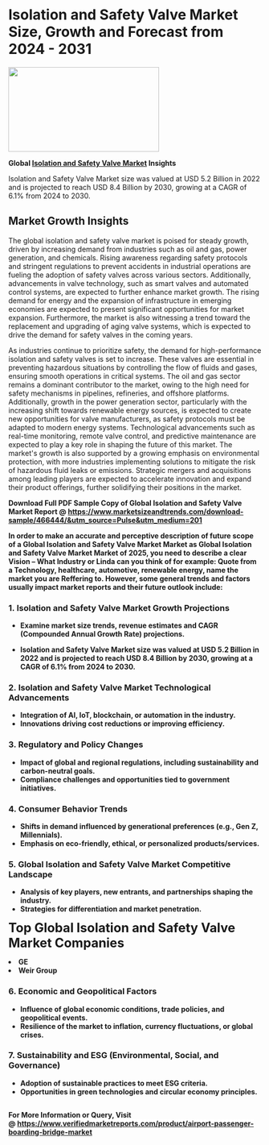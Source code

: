 <H1>Isolation and Safety Valve Market Size, Growth and Forecast from 2024 - 2031</H1><img class="aligncenter size-medium wp-image-584254" src="https://thirdeyenews.in/wp-content/uploads/2024/09/Global-Market-Research-300x168.jpeg" alt="" width="300" height="168" /><p><strong>Global&nbsp;<a href="https://www.marketsizeandtrends.com/download-sample/466444/&amp;utm_source=Pulse&amp;utm_medium=201">Isolation and Safety Valve Market</a> Insights</strong></p><p>Isolation and Safety Valve Market size was valued at USD 5.2 Billion in 2022 and is projected to reach USD 8.4 Billion by 2030, growing at a CAGR of 6.1% from 2024 to 2030.</p><p><h2>Market Growth Insights</h2> <p>The global isolation and safety valve market is poised for steady growth, driven by increasing demand from industries such as oil and gas, power generation, and chemicals. Rising awareness regarding safety protocols and stringent regulations to prevent accidents in industrial operations are fueling the adoption of safety valves across various sectors. Additionally, advancements in valve technology, such as smart valves and automated control systems, are expected to further enhance market growth. The rising demand for energy and the expansion of infrastructure in emerging economies are expected to present significant opportunities for market expansion. Furthermore, the market is also witnessing a trend toward the replacement and upgrading of aging valve systems, which is expected to drive the demand for safety valves in the coming years.</p> <p><strong></strong></p> <p>As industries continue to prioritize safety, the demand for high-performance isolation and safety valves is set to increase. These valves are essential in preventing hazardous situations by controlling the flow of fluids and gases, ensuring smooth operations in critical systems. The oil and gas sector remains a dominant contributor to the market, owing to the high need for safety mechanisms in pipelines, refineries, and offshore platforms. Additionally, growth in the power generation sector, particularly with the increasing shift towards renewable energy sources, is expected to create new opportunities for valve manufacturers, as safety protocols must be adapted to modern energy systems. Technological advancements such as real-time monitoring, remote valve control, and predictive maintenance are expected to play a key role in shaping the future of this market. The market's growth is also supported by a growing emphasis on environmental protection, with more industries implementing solutions to mitigate the risk of hazardous fluid leaks or emissions. Strategic mergers and acquisitions among leading players are expected to accelerate innovation and expand their product offerings, further solidifying their positions in the market.</p> <p><strong></p><p><span class=""><strong>Download Full PDF Sample Copy of Global Isolation and Safety Valve Market Report</strong> @ <a href="https://www.marketsizeandtrends.com/download-sample/466444/&amp;utm_source=Pulse&amp;utm_medium=201" target="_blank">https://www.marketsizeandtrends.com/download-sample/466444/&amp;utm_source=Pulse&amp;utm_medium=201</a></span></p><p>In order to make an accurate and perceptive description of future scope of a Global&nbsp;Isolation and Safety Valve Market Market as Global&nbsp;Isolation and Safety Valve Market Market of 2025, you need to describe a clear Vision &ndash; What Industry or Linda can you think of for example: Quote from a Technology, healthcare, automotive, renewable energy, name the market you are Reffering to. However, some general trends and factors usually impact market reports and their future outlook include:</p><h3>1.&nbsp;<strong>Isolation and Safety Valve Market Growth Projections</strong></h3><ul><li>Examine market size trends, revenue estimates and CAGR (Compounded Annual Growth Rate) projections.</li><li><p>Isolation and Safety Valve Market size was valued at USD 5.2 Billion in 2022 and is projected to reach USD 8.4 Billion by 2030, growing at a CAGR of 6.1% from 2024 to 2030.</p></li></ul><h3>2.&nbsp;<strong>Isolation and Safety Valve Market Technological Advancements</strong></h3><ul><li>Integration of AI, IoT, blockchain, or automation in the industry.</li><li>Innovations driving cost reductions or improving efficiency.</li></ul><h3>3.&nbsp;<strong>Regulatory and Policy Changes</strong></h3><ul><li>Impact of global and regional regulations, including sustainability and carbon-neutral goals.</li><li>Compliance challenges and opportunities tied to government initiatives.</li></ul><h3>4.&nbsp;<strong>Consumer Behavior Trends</strong></h3><ul><li>Shifts in demand influenced by generational preferences (e.g., Gen Z, Millennials).</li><li>Emphasis on eco-friendly, ethical, or personalized products/services.</li></ul><h3>5.&nbsp;<strong>Global Isolation and Safety Valve Market Competitive Landscape</strong></h3><ul><li>Analysis of key players, new entrants, and partnerships shaping the industry.</li><li>Strategies for differentiation and market penetration.</li></ul><p data-pm-slice="1 1 []"><span style="color: inherit; font-family: inherit; font-size: 25px;">Top Global Isolation and Safety Valve Market Companies</span></p><div class="" data-test-id=""><p><li>GE</li><li> Weir Group</li></p></div><h3>6.&nbsp;<strong>Economic and Geopolitical Factors</strong></h3><ul><li>Influence of global economic conditions, trade policies, and geopolitical events.</li><li>Resilience of the market to inflation, currency fluctuations, or global crises.</li></ul><h3>7.&nbsp;<strong>Sustainability and ESG (Environmental, Social, and Governance)</strong></h3><ul><li>Adoption of sustainable practices to meet ESG criteria.</li><li>Opportunities in green technologies and circular economy principles.</li></ul><h2><strong style="font-size: 14px;">For More Information or Query, Visit @&nbsp;</strong><a style="background-color: #ffffff; font-size: 14px;" href="https://www.marketsizeandtrends.com/report/isolation-and-safety-valve-market/" target="_blank">https://www.verifiedmarketreports.com/product/airport-passenger-boarding-bridge-market</a></h2>
